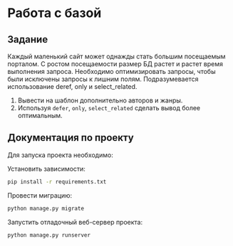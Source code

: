 # Работа с базой

## Задание

Каждый маленький сайт может однажды стать большим посещаемым порталом.
С ростом посещаемости размер БД растет и растет время выполнения запроса.
Необходимо оптимизировать запросы, чтобы были исключены запросы к лишним полям.
Подразумевается использование deref, only и select_related.

1) Вывести на шаблон дополнительно авторов и жанры.
2) Используя `defer`, `only`, `select_related` сделать вывод более оптимальным.


## Документация по проекту

Для запуска проекта необходимо:

Установить зависимости:

```bash
pip install -r requirements.txt
```

Провести миграцию:

```bash
python manage.py migrate
```

Запустить отладочный веб-сервер проекта:

```bash
python manage.py runserver
```
